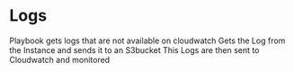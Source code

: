 # Logs
Playbook gets logs that are not available on cloudwatch
Gets the Log from the Instance and sends it to an S3bucket
This Logs are then sent to Cloudwatch and monitored 

